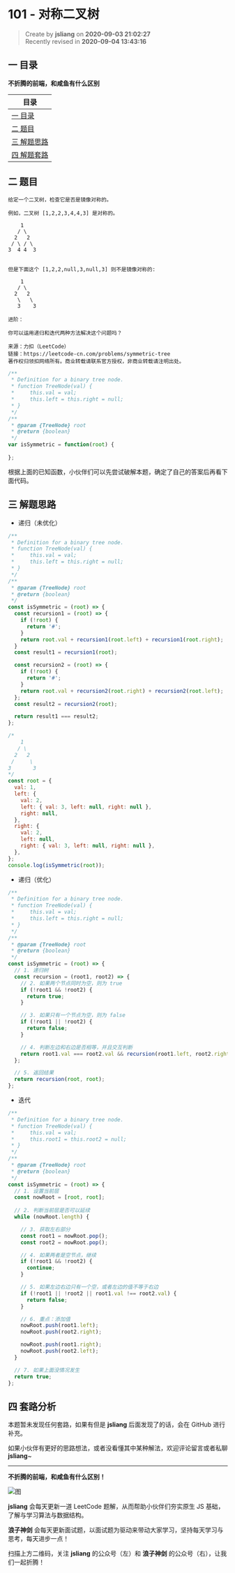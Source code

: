 101 - 对称二叉树
===

> Create by **jsliang** on **2020-09-03 21:02:27**  
> Recently revised in **2020-09-04 13:43:16**

## 一 目录

**不折腾的前端，和咸鱼有什么区别**

| 目录 |
| --- |
| [一 目录](#chapter-one) |
| [二 题目](#chapter-two) |
| [三 解题思路](#chapter-three) |
| [四 解题套路](#chapter-four) |

## 二 题目



```
给定一个二叉树，检查它是否是镜像对称的。

例如，二叉树 [1,2,2,3,4,4,3] 是对称的。

    1
   / \
  2   2
 / \ / \
3  4 4  3
 

但是下面这个 [1,2,2,null,3,null,3] 则不是镜像对称的:

    1
   / \
  2   2
   \   \
   3    3

进阶：

你可以运用递归和迭代两种方法解决这个问题吗？

来源：力扣（LeetCode）
链接：https://leetcode-cn.com/problems/symmetric-tree
著作权归领扣网络所有。商业转载请联系官方授权，非商业转载请注明出处。
```

```js
/**
 * Definition for a binary tree node.
 * function TreeNode(val) {
 *     this.val = val;
 *     this.left = this.right = null;
 * }
 */
/**
 * @param {TreeNode} root
 * @return {boolean}
 */
var isSymmetric = function(root) {
    
};
```

根据上面的已知函数，小伙伴们可以先尝试破解本题，确定了自己的答案后再看下面代码。

## 三 解题思路



* 递归（未优化）

```js
/**
 * Definition for a binary tree node.
 * function TreeNode(val) {
 *     this.val = val;
 *     this.left = this.right = null;
 * }
 */
/**
 * @param {TreeNode} root
 * @return {boolean}
 */
const isSymmetric = (root) => {
  const recursion1 = (root) => {
    if (!root) {
      return '#';
    }
    return root.val + recursion1(root.left) + recursion1(root.right);
  }
  const result1 = recursion1(root);

  const recursion2 = (root) => {
    if (!root) {
      return '#';
    }
    return root.val + recursion2(root.right) + recursion2(root.left);
  };
  const result2 = recursion2(root);

  return result1 === result2;
};

/*
    1
   / \
  2   2
 /     \
3       3
*/
const root = {
  val: 1,
  left: {
    val: 2,
    left: { val: 3, left: null, right: null },
    right: null,
  },
  right: {
    val: 2,
    left: null,
    right: { val: 3, left: null, right: null },
  },
};
console.log(isSymmetric(root));
```

* 递归（优化）

```js
/**
 * Definition for a binary tree node.
 * function TreeNode(val) {
 *     this.val = val;
 *     this.left = this.right = null;
 * }
 */
/**
 * @param {TreeNode} root
 * @return {boolean}
 */
const isSymmetric = (root) => {
  // 1. 递归树
  const recursion = (root1, root2) => {
    // 2. 如果两个节点同时为空，则为 true
    if (!root1 && !root2) {
      return true;
    }

    // 3. 如果只有一个节点为空，则为 false
    if (!root1 || !root2) {
      return false;
    }

    // 4. 判断左边和右边是否相等，并且交互判断
    return root1.val === root2.val && recursion(root1.left, root2.right) && recursion(root1.right, root2.left);
  };

  // 5. 返回结果
  return recursion(root, root);
};
```

* 迭代

```js
/**
 * Definition for a binary tree node.
 * function TreeNode(val) {
 *     this.val = val;
 *     this.root1 = this.root2 = null;
 * }
 */
/**
 * @param {TreeNode} root
 * @return {boolean}
 */
const isSymmetric = (root) => {
  // 1. 设置当前层
  const nowRoot = [root, root];
  
  // 2. 判断当前层是否可以延续
  while (nowRoot.length) {

    // 3. 获取左右部分
    const root1 = nowRoot.pop();
    const root2 = nowRoot.pop();

    // 4. 如果两者是空节点，继续
    if (!root1 && !root2) {
      continue;
    }

    // 5. 如果左边右边只有一个空，或者左边的值不等于右边
    if (!root1 || !root2 || root1.val !== root2.val) {
      return false;
    }

    // 6. 重点：添加值
    nowRoot.push(root1.left);
    nowRoot.push(root2.right);

    nowRoot.push(root1.right);
    nowRoot.push(root2.left);
  }

  // 7. 如果上面没情况发生
  return true;
};
```

## 四 套路分析



本题暂未发现任何套路，如果有但是 **jsliang** 后面发现了的话，会在 GitHub 进行补充。

如果小伙伴有更好的思路想法，或者没看懂其中某种解法，欢迎评论留言或者私聊 **jsliang**~

---

**不折腾的前端，和咸鱼有什么区别！**

![图](https://github.com/LiangJunrong/document-library/blob/master/public-repertory/img/z-index-small.png?raw=true)

**jsliang** 会每天更新一道 LeetCode 题解，从而帮助小伙伴们夯实原生 JS 基础，了解与学习算法与数据结构。

**浪子神剑** 会每天更新面试题，以面试题为驱动来带动大家学习，坚持每天学习与思考，每天进步一点！

扫描上方二维码，关注 **jsliang** 的公众号（左）和 **浪子神剑** 的公众号（右），让我们一起折腾！

